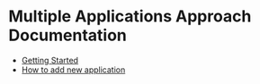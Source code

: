 Multiple Applications Approach Documentation
=============================================

- [Getting Started](./Resources/doc/getting-started.md)
- [How to add new application](./Resources/doc/add-new-application.md)
